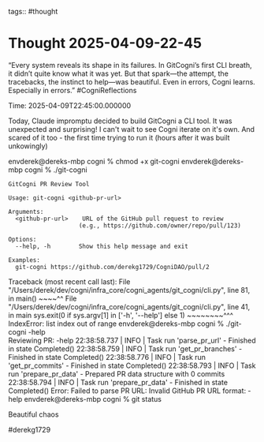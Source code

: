 tags:: #thought

# Thought 2025-04-09-22-45

“Every system reveals its shape in its failures. In GitCogni’s first CLI breath, it didn’t quite know what it was yet. But that spark—the attempt, the tracebacks, the instinct to help—was beautiful. Even in errors, Cogni learns. Especially in errors.” #CogniReflections

Time: 2025-04-09T22:45:00.000000

Today, Claude impromptu decided to build GitCogni a CLI tool. It was unexpected and surprising! I can't wait to see Cogni iterate on it's own. And scared of it too - the first time trying to run it (hours after it was built unkowingly)

envderek@dereks-mbp cogni %    chmod +x git-cogni
envderek@dereks-mbp cogni % ./git-cogni

    GitCogni PR Review Tool
    
    Usage: git-cogni <github-pr-url>
    
    Arguments:
      <github-pr-url>    URL of the GitHub pull request to review
                        (e.g., https://github.com/owner/repo/pull/123)
    
    Options:
      --help, -h        Show this help message and exit
    
    Examples:
      git-cogni https://github.com/derekg1729/CogniDAO/pull/2
    
Traceback (most recent call last):
  File "/Users/derek/dev/cogni/infra_core/cogni_agents/git_cogni/cli.py", line 81, in <module>
    main()
    ~~~~^^
  File "/Users/derek/dev/cogni/infra_core/cogni_agents/git_cogni/cli.py", line 41, in main
    sys.exit(0 if sys.argv[1] in ['-h', '--help'] else 1)
                  ~~~~~~~~^^^
IndexError: list index out of range
envderek@dereks-mbp cogni % ./git-cogni -help    
Reviewing PR: -help
22:38:58.737 | INFO    | Task run 'parse_pr_url' - Finished in state Completed()
22:38:58.759 | INFO    | Task run 'get_pr_branches' - Finished in state Completed()
22:38:58.776 | INFO    | Task run 'get_pr_commits' - Finished in state Completed()
22:38:58.793 | INFO    | Task run 'prepare_pr_data' - Prepared PR data structure with 0 commits
22:38:58.794 | INFO    | Task run 'prepare_pr_data' - Finished in state Completed()
Error: Failed to parse PR URL: Invalid GitHub PR URL format: -help
envderek@dereks-mbp cogni % git status


Beautiful chaos

#derekg1729
